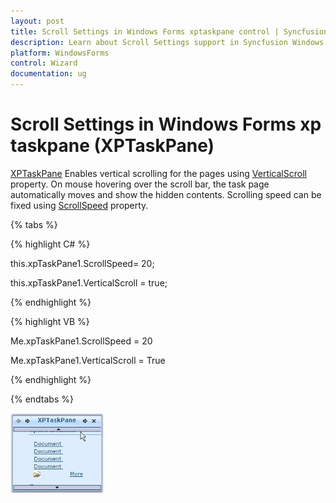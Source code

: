 ```yaml
---
layout: post
title: Scroll Settings in Windows Forms xptaskpane control | Syncfusion
description: Learn about Scroll Settings support in Syncfusion Windows Forms xptaskpane (XPTaskPane) control and more details.
platform: WindowsForms
control: Wizard
documentation: ug
---
```


# Scroll Settings in Windows Forms xp taskpane (XPTaskPane)

[XPTaskPane](https://help.syncfusion.com/cr/windowsforms/Syncfusion.Windows.Forms.Tools.XPTaskPane.html) Enables vertical scrolling for the pages using [VerticalScroll](https://help.syncfusion.com/cr/windowsforms/Syncfusion.Windows.Forms.Tools.XPTaskPane.html#Syncfusion_Windows_Forms_Tools_XPTaskPane_VerticalScroll) property. On mouse hovering over the scroll bar, the task page automatically moves and show the hidden contents. Scrolling speed can be fixed using [ScrollSpeed](https://help.syncfusion.com/cr/windowsforms/Syncfusion.Windows.Forms.Tools.XPTaskPane.html#Syncfusion_Windows_Forms_Tools_XPTaskPane_ScrollSpeed) property.

{% tabs %}

{% highlight C# %}



this.xpTaskPane1.ScrollSpeed= 20;

this.xpTaskPane1.VerticalScroll = true;

{% endhighlight %}

{% highlight VB %}



Me.xpTaskPane1.ScrollSpeed = 20

Me.xpTaskPane1.VerticalScroll = True

{% endhighlight %}

{% endtabs %}

![XPTaskPane scroll support](Scroll-Settings_images/Scroll-Settings_img1.jpeg)



